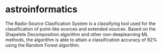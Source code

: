 # astroinformatics
The Radio-Source Clasification System is a classifying tool used for the classification of point-like sources and extended sources. Based on the Shapelets Decomposition algorithm and other non-deeplearning ML methods, the algorithm is able to attain a classification accuracy of 92% using the Random Forest algorithm.

